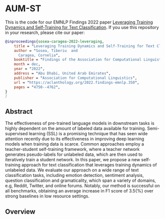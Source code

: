 # AUM-ST

This is the code for our EMNLP Findings 2022 paper [Leveraging Training Dynamics and Self-Training for Text Classification]([https://www.aclweb.org/anthology/2020.emnlp-main.715/](https://aclanthology.org/2022.findings-emnlp.350/)). If you use this repository in your research, please cite our paper:

```bibtex
@inproceedings{sosea-caragea-2022-leveraging,
    title = "Leveraging Training Dynamics and Self-Training for Text Classification",
    author = "Sosea, Tiberiu  and
      Caragea, Cornelia",
    booktitle = "Findings of the Association for Computational Linguistics: EMNLP 2022",
    month = dec,
    year = "2022",
    address = "Abu Dhabi, United Arab Emirates",
    publisher = "Association for Computational Linguistics",
    url = "https://aclanthology.org/2022.findings-emnlp.350",
    pages = "4750--4762",
}
}
```
## Abstract

The effectiveness of pre-trained language models in downstream tasks is highly dependent on the amount of labeled data available for training. Semi-supervised learning (SSL) is a promising technique that has seen wide attention recently due to its effectiveness in improving deep learning models when training data is scarce. Common approaches employ a teacher-student self-training framework, where a teacher network generates pseudo-labels for unlabeled data, which are then used to iteratively train a student network. In this paper, we propose a new self-training approach for text classification that leverages training dynamics of unlabeled data. We evaluate our approach on a wide range of text classification tasks, including emotion detection, sentiment analysis, question classification and gramaticality, which span a variety of domains, e.g, Reddit, Twitter, and online forums. Notably, our method is successful on all benchmarks, obtaining an average increase in F1 score of 3.5{\%} over strong baselines in low resource settings.

## Overview
